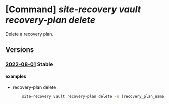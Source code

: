 # [Command] _site-recovery vault recovery-plan delete_

Delete a recovery plan.

## Versions

### [2022-08-01](/Resources/mgmt-plane/L3N1YnNjcmlwdGlvbnMve30vcmVzb3VyY2Vncm91cHMve30vcHJvdmlkZXJzL21pY3Jvc29mdC5yZWNvdmVyeXNlcnZpY2VzL3ZhdWx0cy97fS9yZXBsaWNhdGlvbnJlY292ZXJ5cGxhbnMve30=/2022-08-01.xml) **Stable**

<!-- mgmt-plane /subscriptions/{}/resourcegroups/{}/providers/microsoft.recoveryservices/vaults/{}/replicationrecoveryplans/{} 2022-08-01 -->

#### examples

- recovery-plan delete
    ```bash
        site-recovery vault recovery-plan delete -n {recovery_plan_name} -g {rg} --vault-name {vault_name}
    ```
